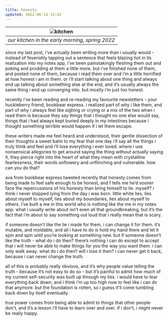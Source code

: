 ```yaml
---
title: honesty
updated: 2022-06-14 15:42
---
```

| ![kitchen](https://live.staticflickr.com/65535/52147346310_3573d46b49_k.jpg) |
|:--:|
| *our kitchen in the early morning, spring 2022* |

since my last post, i’ve actually been writing more than i usually would - instead of feverishly tapping out a sentence that feels blazing hot in its realization into my notes app, i’ve been painstakingly fleshing them out and poking and prodding at them a little more. but i’ve finished none of them, and posted none of them, because i read them over and i’m a little horrified at how honest i am in them. or i’ll start talking about one thing and always end up talking about something else at the end, and it’s usually always the same thing i end up converging into. but mostly i’m just too honest.

recently i’ve been reading and re-reading my favourite newsletters - your huckleberry friend, bookbear express. i realized part of why i like them, and part of why i always feel like sighing or crying or a mix of the two when i read them is because they say things that i thought no one else would say, things that i had always kept buried deeply in my intestines because i thought something terrible would happen if i let them escape.

these writers made me feel heard and understood, their gentle dissection of their thoughts a sweet balm to my fear that one day i’ll say all the things i truly think and feel and i’ll lose everything i ever loved. where i use nonsensical allegories to get around saying the thing without actually saying it, they pierce right into the heart of what they mean with crystalline fearlessness, their words unflowery and unflinching and vulnerable. how can you do that?

ava from bookbear express tweeted recently that honesty comes from being made to feel safe enough to be honest, and f tells me he’d sooner face the repercussions of his honesty than bring himself to lie. myself? i think i never stopped lying from the day i was born. little white lies, lies about myself to myself, lies about my boundaries, lies about myself to others. i’ve built a me in this world who is nothing like the me in my notes app. what i usually write about isn’t even all that groundbreaking, but it’s the fact that i’m about to say something out loud that i really mean that is scary.

if someone doesn’t like the lie i made for them, i can change it for them. it’s mutable, and moldable, and all i have to do is hold my hand there and let it spin and spin until you’re looking at something new. but if someone doesn’t like the truth - what do i do then? there’s nothing i can do except to accept that i will never be able to make things for you the way you want them. i can only walk away. what do i do then? will i lose it then? i can never get it back, because i can never change the truth.

all of this is probably really obvious, and it’s why people value telling the truth - because it’s not easy to do so - but it’s painful to admit how much of my current self-security was built up through my lies. i would have to tear everything back down, and i think i’m up too high now to feel like i can do that anymore. but the foundation is rotten, so i guess it'll come tumbling back down by itself eventually.

true power comes from being able to admit to things that other people don't, and it’s a lesson i’ll have to learn over and over. if i don’t, i might never be really happy.

